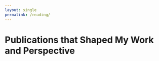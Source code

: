 ```yaml
---
layout: single
permalink: /reading/
---
```

<h1>Publications that Shaped My Work and Perspective</h1>
